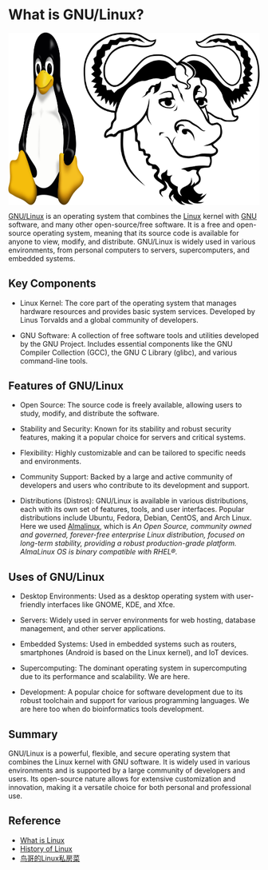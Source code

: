 # What is GNU/Linux?

 <div style="display: flex; justify-content: space-between;">
  <img src="../../static/linux_logo_kernel.png" alt="jupyter_logo" style="width: 30%;">
  <img src="../../static/linux_logo_gnu.png" alt="jupyter_lab" style="width: 70%;">
</div>

[GNU/Linux](https://www.gnu.org/gnu/linux-and-gnu.en.html) is an operating system that
combines the [Linux](https://en.wikipedia.org/wiki/Linux) kernel with
[GNU](https://www.gnu.org/home.en.html) software, and many other open-source/free
software. It is a free and open-source operating system, meaning that its source code is
available for anyone to view, modify, and distribute. GNU/Linux is widely used in various
environments, from personal computers to servers, supercomputers, and embedded systems.

## Key Components

- Linux Kernel: The core part of the operating system that manages hardware resources and
  provides basic system services. Developed by Linus Torvalds and a global community of
  developers.

- GNU Software: A collection of free software tools and utilities developed by the GNU
  Project. Includes essential components like the GNU Compiler Collection (GCC), the GNU C
  Library (glibc), and various command-line tools.

## Features of GNU/Linux

- Open Source: The source code is freely available, allowing users to study, modify, and
  distribute the software.

- Stability and Security: Known for its stability and robust security features, making it
  a popular choice for servers and critical systems.

- Flexibility: Highly customizable and can be tailored to specific needs and environments.

- Community Support: Backed by a large and active community of developers and users who
  contribute to its development and support.

- Distributions (Distros): GNU/Linux is available in various distributions, each with its
  own set of features, tools, and user interfaces. Popular distributions include Ubuntu,
  Fedora, Debian, CentOS, and Arch Linux. Here we used [Almalinux](https://almalinux.org),
  which is _An Open Source, community owned and governed, forever-free enterprise Linux
  distribution, focused on long-term stability, providing a robust production-grade
  platform. AlmaLinux OS is binary compatible with RHEL®._

## Uses of GNU/Linux

- Desktop Environments: Used as a desktop operating system with user-friendly interfaces
  like GNOME, KDE, and Xfce.

- Servers: Widely used in server environments for web hosting, database management, and
  other server applications.

- Embedded Systems: Used in embedded systems such as routers, smartphones (Android is
  based on the Linux kernel), and IoT devices.

- Supercomputing: The dominant operating system in supercomputing due to its performance
  and scalability. We are here.

- Development: A popular choice for software development due to its robust toolchain and
  support for various programming languages. We are here too when do bioinformatics tools
  development.

## Summary

GNU/Linux is a powerful, flexible, and secure operating system that combines the Linux
kernel with GNU software. It is widely used in various environments and is supported by a
large community of developers and users. Its open-source nature allows for extensive
customization and innovation, making it a versatile choice for both personal and
professional use.

## Reference

- [What is Linux](https://bash.cyberciti.biz/guide/What_Is_Linux)
- [History of Linux](https://en.wikipedia.org/wiki/History_of_Linux)
- [鸟哥的Linux私房菜](http://cn.linux.vbird.org/linux_basic/0110whatislinux.php)
